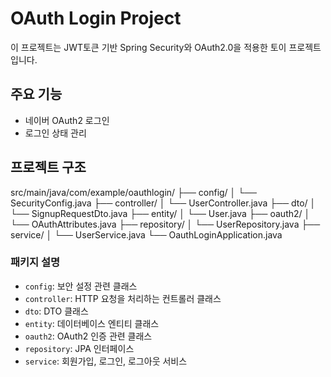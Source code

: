 # OAuth Login Project

이 프로젝트는 JWT토큰 기반 Spring Security와 OAuth2.0을 적용한 토이 프로젝트 입니다.


## 주요 기능

- 네이버 OAuth2 로그인
- 로그인 상태 관리


## 프로젝트 구조

src/main/java/com/example/oauthlogin/
├── config/
│ └── SecurityConfig.java
├── controller/
│ └── UserController.java
├── dto/
│ └── SignupRequestDto.java
├── entity/
│ └── User.java
├── oauth2/
│ └── OAuthAttributes.java
├── repository/
│ └── UserRepository.java
├── service/
│ └── UserService.java
└── OauthLoginApplication.java


### 패키지 설명

- `config`: 보안 설정 관련 클래스
- `controller`: HTTP 요청을 처리하는 컨트롤러 클래스
- `dto`: DTO 클래스
- `entity`: 데이터베이스 엔티티 클래스
- `oauth2`: OAuth2 인증 관련 클래스
- `repository`: JPA 인터페이스
- `service`: 회원가입, 로그인, 로그아웃 서비스 